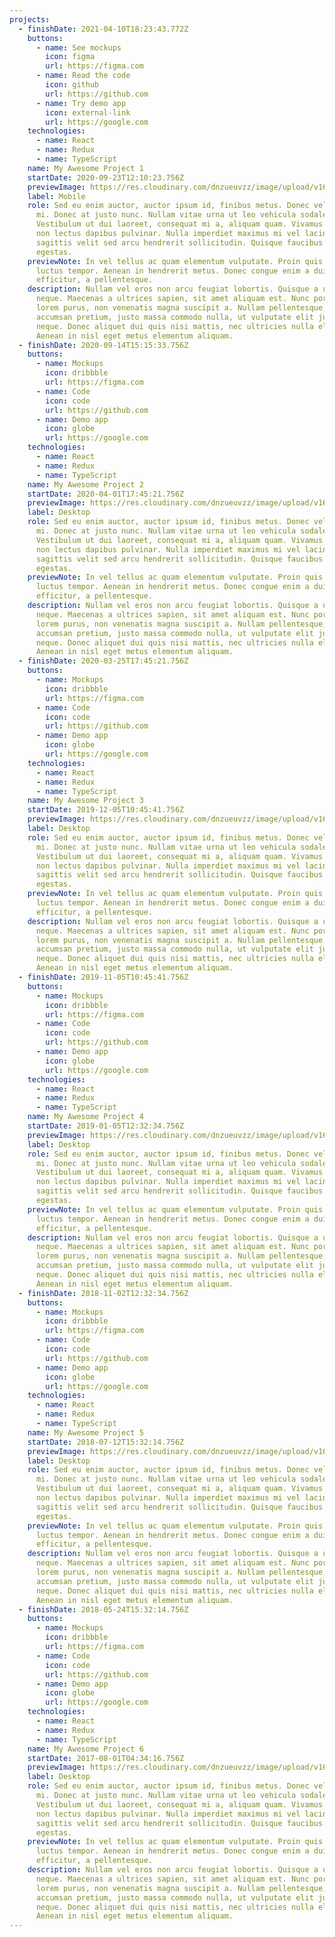 ```yaml
---
projects:
  - finishDate: 2021-04-10T18:23:43.772Z
    buttons:
      - name: See mockups
        icon: figma
        url: https://figma.com
      - name: Read the code
        icon: github
        url: https://github.com
      - name: Try demo app
        icon: external-link
        url: https://google.com
    technologies:
      - name: React
      - name: Redux
      - name: TypeScript
    name: My Awesome Project 1
    startDate: 2020-09-23T12:10:23.756Z
    previewImage: https://res.cloudinary.com/dnzueuvzz/image/upload/v1621026106/qarqfods8bvjmxwzadpb.jpg
    label: Mobile
    role: Sed eu enim auctor, auctor ipsum id, finibus metus. Donec vel efficitur
      mi. Donec at justo nunc. Nullam vitae urna ut leo vehicula sodales.
      Vestibulum ut dui laoreet, consequat mi a, aliquam quam. Vivamus ac felis
      non lectus dapibus pulvinar. Nulla imperdiet maximus mi vel lacinia. Sed
      sagittis velit sed arcu hendrerit sollicitudin. Quisque faucibus bibendum
      egestas.
    previewNote: In vel tellus ac quam elementum vulputate. Proin quis eros in elit
      luctus tempor. Aenean in hendrerit metus. Donec congue enim a dui
      efficitur, a pellentesque.
    description: Nullam vel eros non arcu feugiat lobortis. Quisque a ultrices
      neque. Maecenas a ultrices sapien, sit amet aliquam est. Nunc porttitor
      lorem purus, non venenatis magna suscipit a. Nullam pellentesque, lacus a
      accumsan pretium, justo massa commodo nulla, ut vulputate elit justo eget
      neque. Donec aliquet dui quis nisi mattis, nec ultricies nulla elementum.
      Aenean in nisl eget metus elementum aliquam.
  - finishDate: 2020-09-14T15:15:33.756Z
    buttons:
      - name: Mockups
        icon: dribbble
        url: https://figma.com
      - name: Code
        icon: code
        url: https://github.com
      - name: Demo app
        icon: globe
        url: https://google.com
    technologies:
      - name: React
      - name: Redux
      - name: TypeScript
    name: My Awesome Project 2
    startDate: 2020-04-01T17:45:21.756Z
    previewImage: https://res.cloudinary.com/dnzueuvzz/image/upload/v1621026106/ansvh56rbr6nhwpei7qj.jpg
    label: Desktop
    role: Sed eu enim auctor, auctor ipsum id, finibus metus. Donec vel efficitur
      mi. Donec at justo nunc. Nullam vitae urna ut leo vehicula sodales.
      Vestibulum ut dui laoreet, consequat mi a, aliquam quam. Vivamus ac felis
      non lectus dapibus pulvinar. Nulla imperdiet maximus mi vel lacinia. Sed
      sagittis velit sed arcu hendrerit sollicitudin. Quisque faucibus bibendum
      egestas.
    previewNote: In vel tellus ac quam elementum vulputate. Proin quis eros in elit
      luctus tempor. Aenean in hendrerit metus. Donec congue enim a dui
      efficitur, a pellentesque.
    description: Nullam vel eros non arcu feugiat lobortis. Quisque a ultrices
      neque. Maecenas a ultrices sapien, sit amet aliquam est. Nunc porttitor
      lorem purus, non venenatis magna suscipit a. Nullam pellentesque, lacus a
      accumsan pretium, justo massa commodo nulla, ut vulputate elit justo eget
      neque. Donec aliquet dui quis nisi mattis, nec ultricies nulla elementum.
      Aenean in nisl eget metus elementum aliquam.
  - finishDate: 2020-03-25T17:45:21.756Z
    buttons:
      - name: Mockups
        icon: dribbble
        url: https://figma.com
      - name: Code
        icon: code
        url: https://github.com
      - name: Demo app
        icon: globe
        url: https://google.com
    technologies:
      - name: React
      - name: Redux
      - name: TypeScript
    name: My Awesome Project 3
    startDate: 2019-12-05T10:45:41.756Z
    previewImage: https://res.cloudinary.com/dnzueuvzz/image/upload/v1621026105/numnjhmhbup3youaovat.jpg
    label: Desktop
    role: Sed eu enim auctor, auctor ipsum id, finibus metus. Donec vel efficitur
      mi. Donec at justo nunc. Nullam vitae urna ut leo vehicula sodales.
      Vestibulum ut dui laoreet, consequat mi a, aliquam quam. Vivamus ac felis
      non lectus dapibus pulvinar. Nulla imperdiet maximus mi vel lacinia. Sed
      sagittis velit sed arcu hendrerit sollicitudin. Quisque faucibus bibendum
      egestas.
    previewNote: In vel tellus ac quam elementum vulputate. Proin quis eros in elit
      luctus tempor. Aenean in hendrerit metus. Donec congue enim a dui
      efficitur, a pellentesque.
    description: Nullam vel eros non arcu feugiat lobortis. Quisque a ultrices
      neque. Maecenas a ultrices sapien, sit amet aliquam est. Nunc porttitor
      lorem purus, non venenatis magna suscipit a. Nullam pellentesque, lacus a
      accumsan pretium, justo massa commodo nulla, ut vulputate elit justo eget
      neque. Donec aliquet dui quis nisi mattis, nec ultricies nulla elementum.
      Aenean in nisl eget metus elementum aliquam.
  - finishDate: 2019-11-05T10:45:41.756Z
    buttons:
      - name: Mockups
        icon: dribbble
        url: https://figma.com
      - name: Code
        icon: code
        url: https://github.com
      - name: Demo app
        icon: globe
        url: https://google.com
    technologies:
      - name: React
      - name: Redux
      - name: TypeScript
    name: My Awesome Project 4
    startDate: 2019-01-05T12:32:34.756Z
    previewImage: https://res.cloudinary.com/dnzueuvzz/image/upload/v1621026106/yuidsnhw0prpkbketgsg.jpg
    label: Desktop
    role: Sed eu enim auctor, auctor ipsum id, finibus metus. Donec vel efficitur
      mi. Donec at justo nunc. Nullam vitae urna ut leo vehicula sodales.
      Vestibulum ut dui laoreet, consequat mi a, aliquam quam. Vivamus ac felis
      non lectus dapibus pulvinar. Nulla imperdiet maximus mi vel lacinia. Sed
      sagittis velit sed arcu hendrerit sollicitudin. Quisque faucibus bibendum
      egestas.
    previewNote: In vel tellus ac quam elementum vulputate. Proin quis eros in elit
      luctus tempor. Aenean in hendrerit metus. Donec congue enim a dui
      efficitur, a pellentesque.
    description: Nullam vel eros non arcu feugiat lobortis. Quisque a ultrices
      neque. Maecenas a ultrices sapien, sit amet aliquam est. Nunc porttitor
      lorem purus, non venenatis magna suscipit a. Nullam pellentesque, lacus a
      accumsan pretium, justo massa commodo nulla, ut vulputate elit justo eget
      neque. Donec aliquet dui quis nisi mattis, nec ultricies nulla elementum.
      Aenean in nisl eget metus elementum aliquam.
  - finishDate: 2018-11-02T12:32:34.756Z
    buttons:
      - name: Mockups
        icon: dribbble
        url: https://figma.com
      - name: Code
        icon: code
        url: https://github.com
      - name: Demo app
        icon: globe
        url: https://google.com
    technologies:
      - name: React
      - name: Redux
      - name: TypeScript
    name: My Awesome Project 5
    startDate: 2018-07-12T15:32:14.756Z
    previewImage: https://res.cloudinary.com/dnzueuvzz/image/upload/v1621026105/z9hhx03vadvckluvnwja.jpg
    label: Desktop
    role: Sed eu enim auctor, auctor ipsum id, finibus metus. Donec vel efficitur
      mi. Donec at justo nunc. Nullam vitae urna ut leo vehicula sodales.
      Vestibulum ut dui laoreet, consequat mi a, aliquam quam. Vivamus ac felis
      non lectus dapibus pulvinar. Nulla imperdiet maximus mi vel lacinia. Sed
      sagittis velit sed arcu hendrerit sollicitudin. Quisque faucibus bibendum
      egestas.
    previewNote: In vel tellus ac quam elementum vulputate. Proin quis eros in elit
      luctus tempor. Aenean in hendrerit metus. Donec congue enim a dui
      efficitur, a pellentesque.
    description: Nullam vel eros non arcu feugiat lobortis. Quisque a ultrices
      neque. Maecenas a ultrices sapien, sit amet aliquam est. Nunc porttitor
      lorem purus, non venenatis magna suscipit a. Nullam pellentesque, lacus a
      accumsan pretium, justo massa commodo nulla, ut vulputate elit justo eget
      neque. Donec aliquet dui quis nisi mattis, nec ultricies nulla elementum.
      Aenean in nisl eget metus elementum aliquam.
  - finishDate: 2018-05-24T15:32:14.756Z
    buttons:
      - name: Mockups
        icon: dribbble
        url: https://figma.com
      - name: Code
        icon: code
        url: https://github.com
      - name: Demo app
        icon: globe
        url: https://google.com
    technologies:
      - name: React
      - name: Redux
      - name: TypeScript
    name: My Awesome Project 6
    startDate: 2017-08-01T04:34:16.756Z
    previewImage: https://res.cloudinary.com/dnzueuvzz/image/upload/v1621026105/tz8al8znp6evrl9kr0cj.jpg
    label: Desktop
    role: Sed eu enim auctor, auctor ipsum id, finibus metus. Donec vel efficitur
      mi. Donec at justo nunc. Nullam vitae urna ut leo vehicula sodales.
      Vestibulum ut dui laoreet, consequat mi a, aliquam quam. Vivamus ac felis
      non lectus dapibus pulvinar. Nulla imperdiet maximus mi vel lacinia. Sed
      sagittis velit sed arcu hendrerit sollicitudin. Quisque faucibus bibendum
      egestas.
    previewNote: In vel tellus ac quam elementum vulputate. Proin quis eros in elit
      luctus tempor. Aenean in hendrerit metus. Donec congue enim a dui
      efficitur, a pellentesque.
    description: Nullam vel eros non arcu feugiat lobortis. Quisque a ultrices
      neque. Maecenas a ultrices sapien, sit amet aliquam est. Nunc porttitor
      lorem purus, non venenatis magna suscipit a. Nullam pellentesque, lacus a
      accumsan pretium, justo massa commodo nulla, ut vulputate elit justo eget
      neque. Donec aliquet dui quis nisi mattis, nec ultricies nulla elementum.
      Aenean in nisl eget metus elementum aliquam.
---
```

